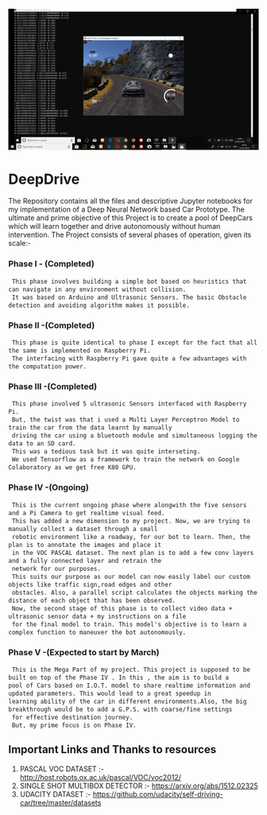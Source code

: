 ![alt text](https://github.com/ravi0531rp/DeepDrive/blob/master/Screenshot%20(274).png)



# DeepDrive
The Repository contains all the files and descriptive Jupyter notebooks for my implementation of a Deep Neural Network based Car Prototype.
The ultimate and prime objective of this Project is to create a pool of DeepCars which will learn together and drive autonomously without human intervention.
The Project consists of several phases of operation, given its scale:- 


   ### Phase I - (Completed)
     This phase involves building a simple bot based on heuristics that can navigate in any environment without collision.
     It was based on Arduino and Ultrasonic Sensors. The basic Obstacle detection and avoiding algorithm makes it possible.
     
   ### Phase II -(Completed)
     This phase is quite identical to phase I except for the fact that all the same is implemented on Raspberry Pi. 
     The interfacing with Raspberry Pi gave quite a few advantages with the computation power.
     
   ### Phase III -(Completed)
     This phase involved 5 ultrasonic Sensors interfaced with Raspberry Pi. 
     But, the twist was that i used a Multi Layer Perceptron Model to train the car from the data learnt by manually 
     driving the car using a bluetooth module and simultaneous logging the data to an SD card. 
     This was a tedious task but it was quite interseting.
     We used Tensorflow as a framework to train the network on Google Colaboratory as we get free K80 GPU. 
     
   ### Phase IV -(Ongoing) 
     This is the current ongoing phase where alongwith the five sensors and a Pi Camera to get realtime visual feed.
     This has added a new dimension to my project. Now, we are trying to manually collect a dataset through a small
     robotic environment like a roadway, for our bot to learn. Then, the plan is to annotate the images and place it
     in the VOC PASCAL dataset. The next plan is to add a few conv layers and a fully connected layer and retrain the 
     network for our purposes.
     This suits our purpose as our model can now easily label our custom objects like traffic sign,road edges and other
     obstacles. Also, a parallel script calculates the objects marking the distance of each object that has been observed.
     Now, the second stage of this phase is to collect video data + ultrasonic sensor data + my instructions on a file
     for the final model to train. This model's objective is to learn a complex function to maneuver the bot autonomously.    
     
   ### Phase V -(Expected to start by March) 
     This is the Mega Part of my project. This project is supposed to be built on top of the Phase IV . In this , the aim is to build a      pool of Cars based on I.O.T. model to share realtime information and updated parameters. This would lead to a great speedup in          learning ability of the car in different environments.Also, the big breakthrough would be to add a G.P.S. with coarse/fine settings 
     for effective destination journey.
     But, my prime focus is on Phase IV.
     
     
     
## Important Links and Thanks to resources
1) PASCAL VOC DATASET   :-  http://host.robots.ox.ac.uk/pascal/VOC/voc2012/
2) SINGLE SHOT MULTIBOX DETECTOR  :- https://arxiv.org/abs/1512.02325
3) UDACITY DATASET :- https://github.com/udacity/self-driving-car/tree/master/datasets 
     
    
